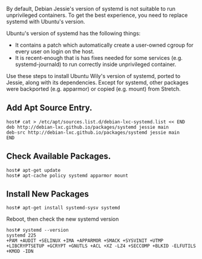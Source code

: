 By default, Debian Jessie's version of systemd is not suitable to run unprivileged containers. To get the best experience, you need to replace systemd with Ubuntu's version.

Ubuntu's version of systemd has the following things:

- It contains a patch which automatically create a user-owned cgroup for every user on login on the host.
- It is recent-enough that is has fixes needed for some services (e.g. systemd-journald) to run correctly inside unprivileged container.

Use these steps to install Ubuntu Wily's version of systemd, ported to Jessie, along with its dependencies. Except for systemd, other packages were backported (e.g. apparmor) or copied (e.g. mount) from Stretch.

## Add Apt Source Entry.

```
host# cat > /etc/apt/sources.list.d/debian-lxc-systemd.list << END
deb http://debian-lxc.github.io/packages/systemd jessie main
deb-src http://debian-lxc.github.io/packages/systemd jessie main
END
```

## Check Available Packages.

```
host# apt-get update
host# apt-cache policy systemd apparmor mount
```

## Install New Packages

```
host# apt-get install systemd-sysv systemd
```

Reboot, then check the new systemd version

```
host# systemd --version
systemd 225
+PAM +AUDIT +SELINUX +IMA +APPARMOR +SMACK +SYSVINIT +UTMP +LIBCRYPTSETUP +GCRYPT +GNUTLS +ACL +XZ -LZ4 +SECCOMP +BLKID -ELFUTILS +KMOD -IDN
```